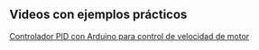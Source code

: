 ## Videos con ejemplos prácticos ##

[Controlador PID con Arduino para control de velocidad de motor](https://www.youtube.com/watch?v=bu2J_6rk7XE)
